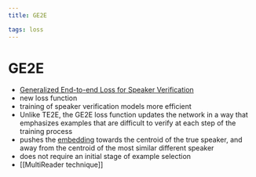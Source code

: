 ```yaml
---
title: GE2E

tags: loss 
---
```


# GE2E
- [Generalized End-to-end Loss for Speaker Verification](https://arxiv.org/abs/1710.10467)
- new loss function
- training of speaker verification models more efficient
- Unlike TE2E, the GE2E loss function updates the network in a way that emphasizes examples that are difficult to verify at each step of the training process
- pushes the [embedding](Embedding.md) towards the centroid of the true speaker, and away from the centroid of the most similar different speaker
- does not require an initial stage of example selection
- [[MultiReader technique]]














